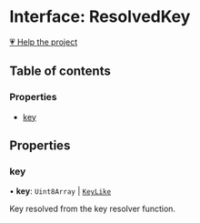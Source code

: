 # Interface: ResolvedKey

[💗 Help the project](https://github.com/sponsors/panva)

## Table of contents

### Properties

- [key](types.ResolvedKey.md#key)

## Properties

### key

• **key**: `Uint8Array` \| [`KeyLike`](../types/types.KeyLike.md)

Key resolved from the key resolver function.
